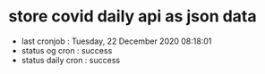 # store covid daily api as json data

- last cronjob : Tuesday, 22 December 2020 08:18:01
- status og cron : success
- status daily cron : success
      
      